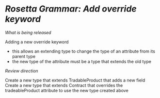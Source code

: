 # *Rosetta Grammar: Add override keyword*

_What is being released_

Adding a new override keyword
 - this allows an extending type to change the type of an attribute from its parent type
 - the new type of the attribute must be a type that extends the old type

_Review direction_

Create a new type that extends TradableProduct that adds a new field
Create a new type that extends Contract that overrides the tradeableProduct attribute to use the new type created above

